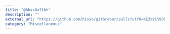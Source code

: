 ```yaml
---
title: "@Abss0x7tbh"
description: ""
external_url: "https://github.com/hisxo/gitGraber/pulls?utf8=%E2%9C%93&q=is%3Apr+author%3AAbss0x7tbh"
category: "Miscellaneous"
---
```

